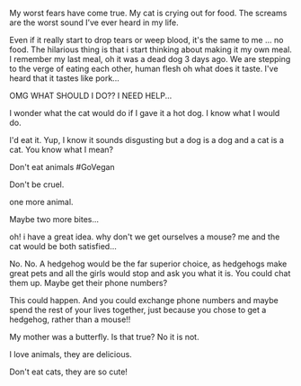 My worst fears have come true.  My cat is crying out for food.
The screams are the worst sound I’ve ever heard in my life.

Even if it really start to drop tears or weep blood, it's the same to me ... no food.
The hilarious thing is that i start thinking about making it my own meal.
I remember my last meal, oh it was a dead dog 3 days ago.
We are stepping to the verge of eating each other, human flesh oh what does it taste.
I've heard that it tastes like pork...


OMG WHAT SHOULD I DO??
I NEED HELP...

I wonder what the cat would do if I gave it a hot dog. I know
what I would do.

I'd eat it. Yup, I know it sounds disgusting but a dog is a dog and a cat is a cat.
You know what I mean?

Don't eat animals #GoVegan

Don't be cruel.

one more animal.

Maybe two more bites...

oh! i have a great idea. why don't we get ourselves a mouse? me and the cat would be both satisfied...


No. No.  A hedgehog would be the far superior choice, as hedgehogs make great pets
and all the girls would stop and ask you what it is.  You could chat them up.  Maybe get their
phone numbers?

This could happen.  And you could exchange phone numbers and maybe spend the rest of your lives
together, just because you chose to get a hedgehog, rather than a mouse!!

My mother was a butterfly. Is that true? No it is not.

I love animals, they are delicious.

Don't eat cats, they are so cute!

